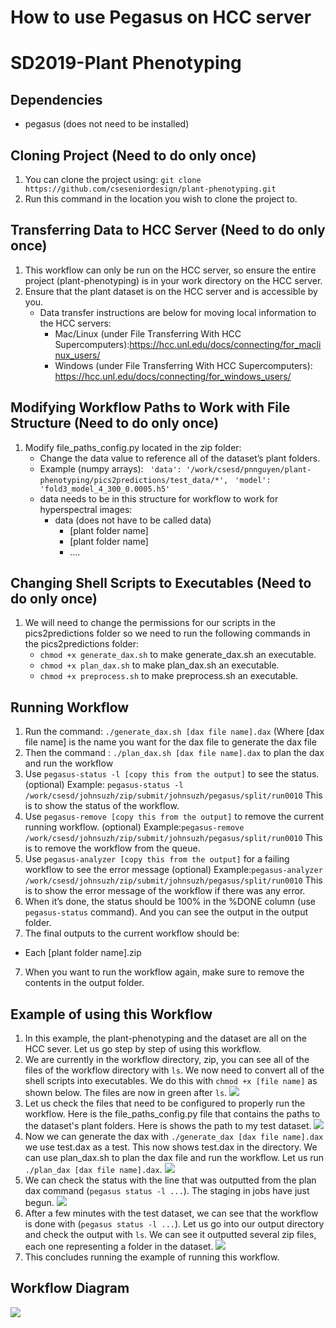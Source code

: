 # How to use Pegasus on HCC server
# SD2019-Plant Phenotyping
## Dependencies
* pegasus (does not need to be installed)

## Cloning Project (Need to do only once)
1. You can clone the project using: `git clone https://github.com/cseseniordesign/plant-phenotyping.git`
2. Run this command in the location you wish to clone the project to.

## Transferring Data to HCC Server (Need to do only once)
1. This workflow can only be run on the HCC server, so ensure the entire project (plant-phenotyping) is in your work directory on the HCC server.
2. Ensure that the plant dataset is on the HCC server and is accessible by you.
    * Data transfer instructions are below for moving local information to the HCC servers:
        * Mac/Linux (under File Transferring With HCC Supercomputers):<https://hcc.unl.edu/docs/connecting/for_maclinux_users/>
        * Windows (under File Transferring With HCC Supercomputers): <https://hcc.unl.edu/docs/connecting/for_windows_users/>

## Modifying Workflow Paths to Work with File Structure (Need to do only once)
1. Modify file\_paths\_config.py located in the zip folder:
    * Change the data value to reference all of the dataset’s plant folders.
    * Example (numpy arrays):
    ` 'data': '/work/csesd/pnnguyen/plant-phenotyping/pics2predictions/test_data/*',`
    ` 'model': 'fold3_model_4_300_0.0005.h5'`
    * data needs to be in this structure for workflow to work for hyperspectral images:
        * data (does not have to be called data)
            * [plant folder name]
            * [plant folder name]
            * ....

## Changing Shell Scripts to Executables (Need to do only once)
1. We will need to change the permissions for our scripts in the pics2predictions folder so we need to run the following commands in the pics2predictions folder:
    * `chmod +x generate_dax.sh` to make generate_dax.sh an executable.
    * `chmod +x plan_dax.sh` to make plan_dax.sh an executable.
    * `chmod +x preprocess.sh` to make preprocess.sh an executable.  

## Running Workflow
1. Run the command:
`./generate_dax.sh [dax file name].dax`
(Where [dax file name] is the name you want for the dax file to generate the dax file
2. Then the command :
`./plan_dax.sh [dax file name].dax`
to plan the dax and run the workflow
3. Use `pegasus-status -l [copy this from the output]` to see the status. (optional)
Example: `pegasus-status -l /work/csesd/johnsuzh/zip/submit/johnsuzh/pegasus/split/run0010`
This is to show the status of the workflow.
3. Use `pegasus-remove [copy this from the output]` to remove the current running workflow. (optional)
Example:`pegasus-remove /work/csesd/johnsuzh/zip/submit/johnsuzh/pegasus/split/run0010`
This is to remove the workflow from the queue.
4. Use `pegasus-analyzer [copy this from the output]` for a failing workflow to see the error message (optional)
Example:`pegasus-analyzer /work/csesd/johnsuzh/zip/submit/johnsuzh/pegasus/split/run0010`
This is to show the error message of the workflow if there was any error.
5. When it’s done, the status should be 100% in the %DONE column (use `pegasus-status` command). And you can see the output in the output folder.
6. The final outputs to the current workflow should be:
  * Each [plant folder name].zip
7. When you want to run the workflow again, make sure to remove the contents in the output folder.

## Example of using this Workflow
1. In this example, the plant-phenotyping and the dataset are all on the HCC sever. Let us go step by step of using this workflow. 
2. We are currently in the workflow directory, zip, you can see all of the files of the workflow directory with `ls`. We now need to convert all of the shell scripts into executables. We do this with `chmod +x [file name]` as shown below. The files are now in green after `ls`.
![](https://github.com/cseseniordesign/plant-phenotyping/blob/master/illustrations/zip_chmod.png)
3. Let us check the files that need to be configured to properly run the workflow. Here is the file_paths_config.py file that contains the paths to the dataset's plant folders. Here is shows the path to my test dataset.
![](https://github.com/cseseniordesign/plant-phenotyping/blob/master/illustrations/zip_file_paths_config.png)
4. Now we can generate the dax with `./generate_dax [dax file name].dax` we use test.dax as a test. This now shows test.dax in the directory. We can use plan_dax.sh to plan the dax file and run the workflow. Let us run `./plan_dax [dax file name].dax`.
![](https://github.com/cseseniordesign/plant-phenotyping/blob/master/illustrations/zip_plan_dax.png)
5. We can check the status with the line that was outputted from the plan dax command (`pegasus status -l ...`). The staging in jobs have just begun.
![](https://github.com/cseseniordesign/plant-phenotyping/blob/master/illustrations/zip_status_start.png)
6. After a few minutes with the test dataset, we can see that the workflow is done with (`pegasus status -l ...`). Let us go into our output directory and check the output with `ls`. We can see it outputted several zip files, each one representing a folder in the dataset.
![](https://github.com/cseseniordesign/plant-phenotyping/blob/master/illustrations/zip_output.png)
7. This concludes running the example of running this workflow.

## Workflow Diagram
![](https://github.com/cseseniordesign/plant-phenotyping/blob/master/illustrations/zip_workflow.png)